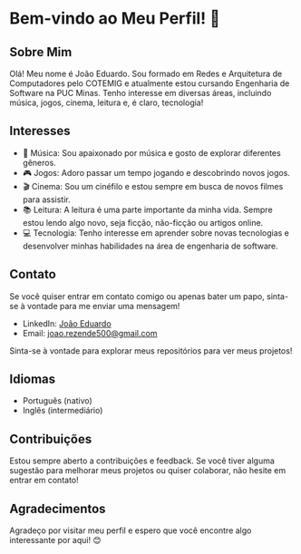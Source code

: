 # Bem-vindo ao Meu Perfil! 👋

## Sobre Mim
Olá! Meu nome é João Eduardo. Sou formado em Redes e Arquitetura de Computadores pelo COTEMIG e atualmente estou cursando Engenharia de Software na PUC Minas. Tenho interesse em diversas áreas, incluindo música, jogos, cinema, leitura e, é claro, tecnologia!

## Interesses
- 🎵 Música: Sou apaixonado por música e gosto de explorar diferentes gêneros.
- 🎮 Jogos: Adoro passar um tempo jogando e descobrindo novos jogos.
- 🎬 Cinema: Sou um cinéfilo e estou sempre em busca de novos filmes para assistir.
- 📚 Leitura: A leitura é uma parte importante da minha vida. Sempre estou lendo algo novo, seja ficção, não-ficção ou artigos online.
- 💻 Tecnologia: Tenho interesse em aprender sobre novas tecnologias e desenvolver minhas habilidades na área de engenharia de software.

## Contato
Se você quiser entrar em contato comigo ou apenas bater um papo, sinta-se à vontade para me enviar uma mensagem!

- LinkedIn: [João Eduardo](https://www.linkedin.com/in/crow3442/)
- Email: [joao.rezende500@gmail.com](joao.rezende500@gmail.com)

Sinta-se à vontade para explorar meus repositórios para ver meus projetos!

## Idiomas
- Português (nativo)
- Inglês (intermediário)

## Contribuições
Estou sempre aberto a contribuições e feedback. Se você tiver alguma sugestão para melhorar meus projetos ou quiser colaborar, não hesite em entrar em contato!

## Agradecimentos
Agradeço por visitar meu perfil e espero que você encontre algo interessante por aqui! 😊

